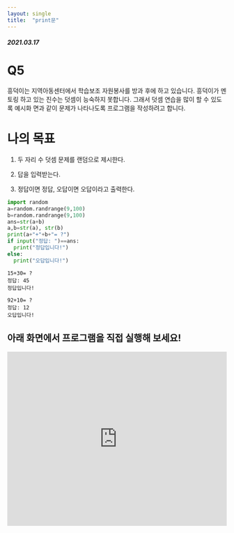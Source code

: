 ```yaml
---
layout: single
title:  "print문"
---
```


##### 2021.03.17

# **Q5**

흥덕이는 지역아동센터에서 학습보조 자원봉사를 방과 후에 하고 있습니다. 흥덕이가 멘토링
하고 있는 진수는 덧셈이 능숙하지 못합니다. 그래서 덧셈 연습을 많이 할 수 있도록 예시화
면과 같이 문제가 나타나도록 프로그램을 작성하려고 합니다.

# **나의 목표**

1. 두 자리 수 덧셈 문제를 랜덤으로 제시한다.

2. 답을 입력받는다.

3. 정답이면 정답, 오답이면 오답이라고 출력한다.


```python
import random
a=random.randrange(9,100)
b=random.randrange(9,100)
ans=str(a+b)
a,b=str(a), str(b)
print(a+"+"+b+"= ?")
if input("정답: ")==ans:
  print("정답입니다!")
else:
  print("오답입니다!") 
```
```
15+30= ?
정답: 45
정답입니다!
```
```
92+10= ?
정답: 12
오답입니다!
```

## 아래 화면에서 프로그램을 직접 실행해 보세요!
<iframe height="400px" width="100%" src="https://replit.com/@Taek524/mathq5?lite=true" scrolling="no" frameborder="no" allowtransparency="true" allowfullscreen="true" sandbox="allow-forms allow-pointer-lock allow-popups allow-same-origin allow-scripts allow-modals"></iframe>
